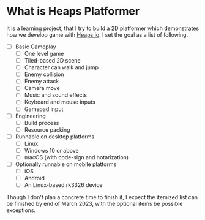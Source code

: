 # What is Heaps Platformer

It is a learning project, that I try to build a 2D platformer
which demonstrates how we develop game with [Heaps.io](https://heaps.io).
I set the goal as a list of following.

- [ ] Basic Gameplay
  - [ ] One level game
  - [ ] Tiled-based 2D scene
  - [ ] Character can walk and jump
  - [ ] Enemy collision
  - [ ] Enemy attack
  - [ ] Camera move
  - [ ] Music and sound effects
  - [ ] Keyboard and mouse inputs
  - [ ] Gamepad input
- [ ] Engineering
  - [ ] Build process
  - [ ] Resource packing
- [ ] Runnable on desktop platforms
  - [ ] Linux
  - [ ] Windows 10 or above
  - [ ] macOS (with code-sign and notarization)
- [ ] Optionally runnable on mobile platforms
  - [ ] iOS
  - [ ] Android
  - [ ] An Linux-based rk3326 device

Though I don't plan a concrete time to finish it, I expect the itemized
list can be finished by end of March 2023, with the optional items be
possible exceptions.
